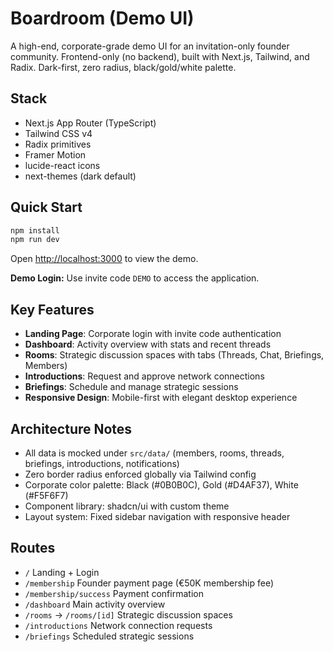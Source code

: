 # Boardroom (Demo UI)

A high-end, corporate-grade demo UI for an invitation-only founder community. Frontend-only (no backend), built with Next.js, Tailwind, and Radix. Dark-first, zero radius, black/gold/white palette.

## Stack
- Next.js App Router (TypeScript)
- Tailwind CSS v4
- Radix primitives
- Framer Motion
- lucide-react icons
- next-themes (dark default)

## Quick Start
```bash
npm install
npm run dev
```

Open [http://localhost:3000](http://localhost:3000) to view the demo.

**Demo Login:** Use invite code `DEMO` to access the application.

## Key Features
- **Landing Page**: Corporate login with invite code authentication
- **Dashboard**: Activity overview with stats and recent threads  
- **Rooms**: Strategic discussion spaces with tabs (Threads, Chat, Briefings, Members)
- **Introductions**: Request and approve network connections
- **Briefings**: Schedule and manage strategic sessions
- **Responsive Design**: Mobile-first with elegant desktop experience

## Architecture Notes
- All data is mocked under `src/data/` (members, rooms, threads, briefings, introductions, notifications)
- Zero border radius enforced globally via Tailwind config
- Corporate color palette: Black (#0B0B0C), Gold (#D4AF37), White (#F5F6F7)
- Component library: shadcn/ui with custom theme
- Layout system: Fixed sidebar navigation with responsive header

## Routes
- `/` Landing + Login
- `/membership` Founder payment page (€50K membership fee)
- `/membership/success` Payment confirmation
- `/dashboard` Main activity overview
- `/rooms` → `/rooms/[id]` Strategic discussion spaces
- `/introductions` Network connection requests
- `/briefings` Scheduled strategic sessions
